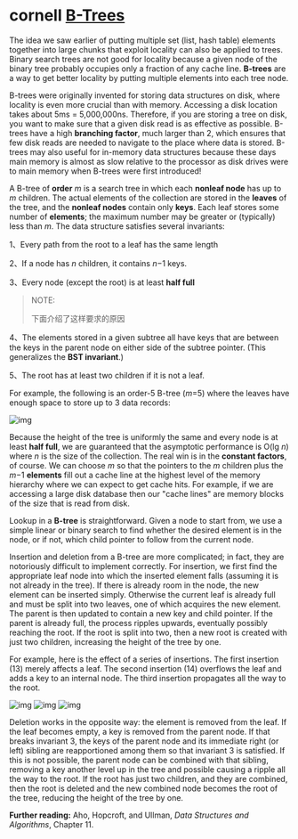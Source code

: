 # cornell [B-Trees](https://www.cs.cornell.edu/courses/cs3110/2012sp/recitations/rec25-B-trees/rec25.html)

The idea we saw earlier of putting multiple set (list, hash table) elements together into large chunks that exploit locality can also be applied to trees. Binary search trees are not good for locality because a given node of the binary tree probably occupies only a fraction of any cache line. **B-trees** are a way to get better locality by putting multiple elements into each tree node.

B-trees were originally invented for storing data structures on disk, where locality is even more crucial than with memory. Accessing a disk location takes about 5ms = 5,000,000ns. Therefore, if you are storing a tree on disk, you want to make sure that a given disk read is as effective as possible. B-trees have a high **branching factor**, much larger than 2, which ensures that few disk reads are needed to navigate to the place where data is stored. B-trees may also useful for in-memory data structures because these days main memory is almost as slow relative to the processor as disk drives were to main memory when B-trees were first introduced!

A B-tree of **order** *m* is a search tree in which each **nonleaf node** has up to *m* children. The actual elements of the collection are stored in the **leaves** of the tree, and the **nonleaf nodes** contain only **keys**. Each leaf stores some number of **elements**; the maximum number may be greater or (typically) less than *m*. The data structure satisfies several invariants:

1、Every path from the root to a leaf has the same length

2、If a node has *n* children, it contains *n*−1 keys.

3、Every node (except the root) is at least **half full**

> NOTE: 
>
> 下面介绍了这样要求的原因

4、The elements stored in a given subtree all have keys that are between the keys in the parent node on either side of the subtree pointer. (This generalizes the **BST invariant**.)

5、The root has at least two children if it is not a leaf.

For example, the following is an order-5 B-tree (*m*=5) where the leaves have enough space to store up to 3 data records:

![img](https://www.cs.cornell.edu/courses/cs3110/2012sp/recitations/rec25-B-trees/images/B-trees.gif)

Because the height of the tree is uniformly the same and every node is at least **half full**, we are guaranteed that the asymptotic performance is O(lg *n*) where *n* is the size of the collection. The real win is in the **constant factors**, of course. We can choose *m* so that the pointers to the *m* children plus the *m*−1 **elements** fill out a cache line at the highest level of the memory hierarchy where we can expect to get cache hits. For example, if we are accessing a large disk database then our "cache lines" are memory blocks of the size that is read from disk.

Lookup in a **B-tree** is straightforward. Given a node to start from, we use a simple linear or binary search to find whether the desired element is in the node, or if not, which child pointer to follow from the current node.

Insertion and deletion from a B-tree are more complicated; in fact, they are notoriously difficult to implement correctly. For insertion, we first find the appropriate leaf node into which the inserted element falls (assuming it is not already in the tree). If there is already room in the node, the new element can be inserted simply. Otherwise the current leaf is already full and must be split into two leaves, one of which acquires the new element. The parent is then updated to contain a new key and child pointer. If the parent is already full, the process ripples upwards, eventually possibly reaching the root. If the root is split into two, then a new root is created with just two children, increasing the height of the tree by one.

For example, here is the effect of a series of insertions. The first insertion (13) merely affects a leaf. The second insertion (14) overflows the leaf and adds a key to an internal node. The third insertion propagates all the way to the root.

![img](https://www.cs.cornell.edu/courses/cs3110/2012sp/recitations/rec25-B-trees/images/B-trees-insert.gif) 
![img](https://www.cs.cornell.edu/courses/cs3110/2012sp/recitations/rec25-B-trees/images/B-trees-insert2.gif) 
![img](https://www.cs.cornell.edu/courses/cs3110/2012sp/recitations/rec25-B-trees/images/B-trees-insert3.gif)

Deletion works in the opposite way: the element is removed from the leaf. If the leaf becomes empty, a key is removed from the parent node. If that breaks invariant 3, the keys of the parent node and its immediate right (or left) sibling are reapportioned among them so that invariant 3 is satisfied. If this is not possible, the parent node can be combined with that sibling, removing a key another level up in the tree and possible causing a ripple all the way to the root. If the root has just two children, and they are combined, then the root is deleted and the new combined node becomes the root of the tree, reducing the height of the tree by one.

**Further reading:** Aho, Hopcroft, and Ullman, *Data Structures and Algorithms*, Chapter 11.